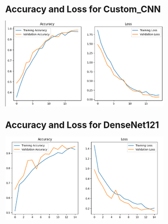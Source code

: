 # Accuracy and Loss for Custom_CNN
![alt text](image.png)
# Accuracy and Loss for DenseNet121
![alt text](image-1.png)
